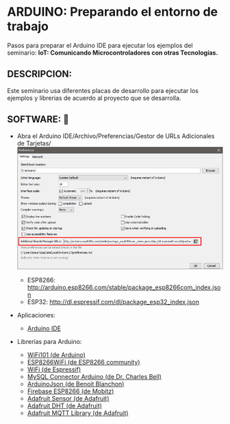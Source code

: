 # ARDUINO: Preparando el entorno de trabajo
Pasos para preparar el Arduino IDE para ejecutar los ejemplos del seminario: **IoT: Comunicando Microcontroladores con otras Tecnologías.**

## DESCRIPCION:
Este seminario usa diferentes placas de desarrollo para ejecutar los ejemplos y librerias de acuerdo al proyecto que se desarrolla.

## **SOFTWARE:** 💾
- Abra el Arduino IDE/Archivo/Preferencias/Gestor de URLs Adicionales de Tarjetas/
![alt text](https://github.com/mauricioge/microcontroladores/blob/master/images/arduino-preferences.png "Arduino IDE/Archivo/Preferencias/Gestor de URLs Adicionales de Tarjetas/")

    + ESP8266: http://arduino.esp8266.com/stable/package_esp8266com_index.json
    + ESP32: http://dl.espressif.com/dl/package_esp32_index.json
- Aplicaciones:
    + [Arduino IDE](https://www.arduino.cc/en/main/software/)
- Librerías para Arduino:
    + [WiFi101 (de Arduino)](https://github.com/arduino-libraries/WiFi101)
    + [ESP8266WiFi (de ESP8266 community)](https://github.com/esp8266/Arduino)
    + [WiFi (de Espressif)](https://github.com/espressif/arduino-esp32/tree/master/libraries/WiFi)
    + [MySQL Connector Arduino (de Dr. Charles Bell)](https://github.com/ChuckBell/MySQL_Connector_Arduino)
    + [ArduinoJson (de Benoit Blanchon)](https://github.com/bblanchon/ArduinoJson)
    + [Firebase ESP8266 (de Mobitz)](https://github.com/mobizt/Firebase-ESP8266)
    + [Adafruit Sensor (de Adafruit)](https://github.com/adafruit/Adafruit_Sensor)
    + [Adafruit DHT (de Adafruit)](https://github.com/adafruit/DHT-sensor-library)
    + [Adafruit MQTT Library (de Adafruit)](https://github.com/adafruit/Adafruit_MQTT_Library)
